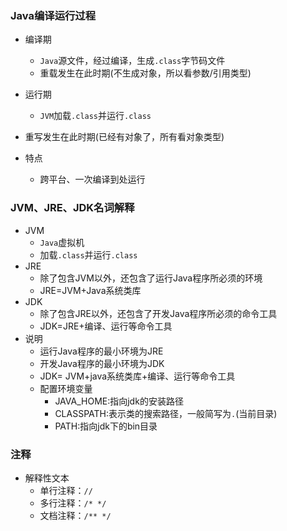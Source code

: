 ### Java编译运行过程

- 编译期
  - `Java`源文件，经过编译，生成`.class`字节码文件
  - 重载发生在此时期(不生成对象，所以看参数/引用类型)
- 运行期
  - `JVM`加载`.class`并运行`.class`
- 重写发生在此时期(已经有对象了，所有看对象类型)

- 特点
  - 跨平台、一次编译到处运行

### JVM、JRE、JDK名词解释

- JVM
  - `Java`虚拟机
  - 加载`.class`并运行`.class`
- JRE
  - 除了包含JVM以外，还包含了运行Java程序所必须的环境
  - JRE=JVM+Java系统类库
- JDK
  - 除了包含JRE以外，还包含了开发Java程序所必须的命令工具
  - JDK=JRE+编译、运行等命令工具
- 说明
  - 运行Java程序的最小环境为JRE
  - 开发Java程序的最小环境为JDK
  - JDK= JVM+java系统类库+编译、运行等命令工具
  - 配置环境变量
    - JAVA_HOME:指向jdk的安装路径
    - CLASSPATH:表示类的搜索路径，一般简写为`.`(当前目录)
    - PATH:指向jdk下的bin目录

### 注释

- 解释性文本
  - 单行注释：`//`
  - 多行注释：`/* */`
  - 文档注释：`/** */`